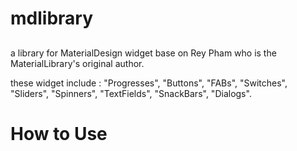 # mdlibrary
##
a library for MaterialDesign widget base on Rey Pham who is the MaterialLibrary's original author.

these widget include :  "Progresses", "Buttons", "FABs", "Switches", "Sliders", "Spinners", "TextFields", "SnackBars", "Dialogs".


# How to Use
##
